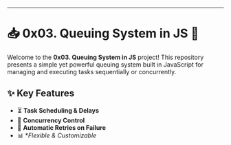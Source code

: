 ---

# 📥 0x03. Queuing System in JS 🚀

Welcome to the **0x03. Queuing System in JS** project! This repository presents a simple yet powerful queuing system built in JavaScript for managing and executing tasks sequentially or concurrently.


## ✨ Key Features

- ⏳ **Task Scheduling & Delays**
- 🚦 **Concurrency Control**
- 🔄 **Automatic Retries on Failure**
- 📊 **Flexible & Customizable*

